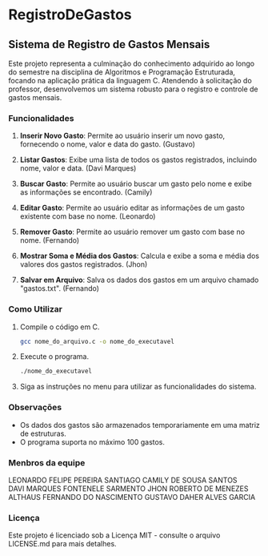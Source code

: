# RegistroDeGastos

## Sistema de Registro de Gastos Mensais

Este projeto representa a culminação do conhecimento adquirido ao longo do semestre na disciplina de Algoritmos e Programação Estruturada, focando na aplicação prática da linguagem C. Atendendo à solicitação do professor, desenvolvemos um sistema robusto para o registro e controle de gastos mensais.

### Funcionalidades
1. **Inserir Novo Gasto**: Permite ao usuário inserir um novo gasto, fornecendo o nome, valor e data do gasto. (Gustavo)

2. **Listar Gastos**: Exibe uma lista de todos os gastos registrados, incluindo nome, valor e data.  (Davi Marques)

3. **Buscar Gasto**: Permite ao usuário buscar um gasto pelo nome e exibe as informações se encontrado.  (Camily)

4. **Editar Gasto**: Permite ao usuário editar as informações de um gasto existente com base no nome. (Leonardo)

5. **Remover Gasto**: Permite ao usuário remover um gasto com base no nome.  (Fernando)

6. **Mostrar Soma e Média dos Gastos**: Calcula e exibe a soma e média dos valores dos gastos registrados.  (Jhon)

7. **Salvar em Arquivo**: Salva os dados dos gastos em um arquivo chamado "gastos.txt".  (Fernando)

### Como Utilizar
1. Compile o código em C.
    ```bash
    gcc nome_do_arquivo.c -o nome_do_executavel
    ```
2. Execute o programa.
    ```bash
    ./nome_do_executavel
    ```
3. Siga as instruções no menu para utilizar as funcionalidades do sistema.

### Observações
- Os dados dos gastos são armazenados temporariamente em uma matriz de estruturas.
- O programa suporta no máximo 100 gastos.

### Menbros da equipe 
LEONARDO FELIPE PEREIRA SANTIAGO 
CAMILY DE SOUSA SANTOS  
DAVI MARQUES FONTENELE SARMENTO 
JHON ROBERTO DE MENEZES ALTHAUS 
FERNANDO DO NASCIMENTO
GUSTAVO DAHER ALVES GARCIA  








### Licença
Este projeto é licenciado sob a Licença MIT - consulte o arquivo LICENSE.md para mais detalhes.
